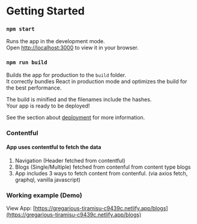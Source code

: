# Getting Started

### `npm start`

Runs the app in the development mode.\
Open [http://localhost:3000](http://localhost:3000) to view it in your browser.

### `npm run build`

Builds the app for production to the `build` folder.\
It correctly bundles React in production mode and optimizes the build for the best performance.

The build is minified and the filenames include the hashes.\
Your app is ready to be deployed!

See the section about [deployment](https://facebook.github.io/create-react-app/docs/deployment) for more information.

### Contentful

#### App uses contentful to fetch the data

1. Navigation (Header fetched from contentful)
2. Blogs (Single/Multiple) fetched from contenful from content type blogs
3. App includes 3 ways to fetch content from contenful. (via axios fetch, graphql, vanilla javascript)

### Working example (Demo)

View App: [https://gregarious-tiramisu-c9439c.netlify.app/blogs](https://gregarious-tiramisu-c9439c.netlify.app/blogs)
